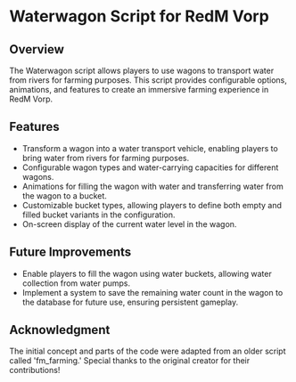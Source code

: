# Waterwagon Script for RedM Vorp

## Overview
The Waterwagon script allows players to use wagons to transport water from rivers for farming purposes. This script provides configurable options, animations, and features to create an immersive farming experience in RedM Vorp.

## Features
- Transform a wagon into a water transport vehicle, enabling players to bring water from rivers for farming purposes.
- Configurable wagon types and water-carrying capacities for different wagons.
- Animations for filling the wagon with water and transferring water from the wagon to a bucket.
- Customizable bucket types, allowing players to define both empty and filled bucket variants in the configuration.
- On-screen display of the current water level in the wagon.

## Future Improvements
- Enable players to fill the wagon using water buckets, allowing water collection from water pumps.
- Implement a system to save the remaining water count in the wagon to the database for future use, ensuring persistent gameplay.

## Acknowledgment
The initial concept and parts of the code were adapted from an older script called 'fm_farming.' Special thanks to the original creator for their contributions!